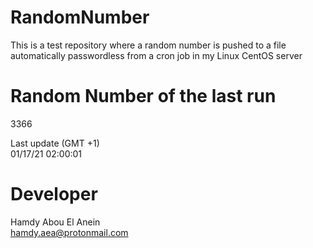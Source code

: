 # RandomNumber    
This is a test repository where a random number is pushed to a file automatically passwordless from a cron job in my Linux CentOS server    
# Random Number of the last run   
3366
      
Last update (GMT +1)    
01/17/21 02:00:01
# Developer    
Hamdy Abou El Anein   
hamdy.aea@protonmail.com
